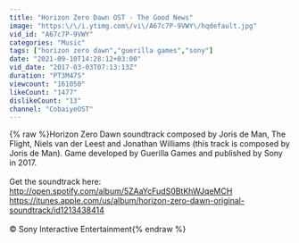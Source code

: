 ```yaml
---
title: "Horizon Zero Dawn OST - The Good News"
image: "https:\/\/i.ytimg.com\/vi\/A67c7P-9VWY\/hqdefault.jpg"
vid_id: "A67c7P-9VWY"
categories: "Music"
tags: ["horizon zero dawn","guerilla games","sony"]
date: "2021-09-10T14:28:12+03:00"
vid_date: "2017-03-03T07:13:13Z"
duration: "PT3M47S"
viewcount: "161050"
likeCount: "1477"
dislikeCount: "13"
channel: "CobaiyeOST"
---
```

{% raw %}Horizon Zero Dawn soundtrack composed by Joris de Man, The Flight, Niels van der Leest and Jonathan Williams (this track is composed by Joris de Man). Game developed by Guerilla Games and published by Sony in 2017.<br /><br />Get the soundtrack here:<br /><a rel="nofollow" target="blank" href="http://open.spotify.com/album/5ZAaYcFudS0BtKhWJqeMCH">http://open.spotify.com/album/5ZAaYcFudS0BtKhWJqeMCH</a><br /><a rel="nofollow" target="blank" href="https://itunes.apple.com/us/album/horizon-zero-dawn-original-soundtrack/id1213438414">https://itunes.apple.com/us/album/horizon-zero-dawn-original-soundtrack/id1213438414</a><br /><br />© Sony Interactive Entertainment{% endraw %}
